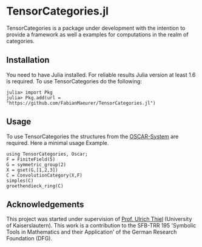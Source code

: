 # TensorCategories.jl

TensorCategories is a package under development with the intention to provide a framework as well a examples for computations in the realm of categories.

## Installation

You need to have Julia installed. For reliable results Julia version at least 1.6 is required. To use TensorCategories
do the following:

```julia-repl
julia> import Pkg
julia> Pkg.add(url = "https://github.com/FabianMaeurer/TensorCategories.jl")
```

## Usage

To use TensorCategories the structures from the [OSCAR-System](https://github.com/oscar-system/Oscar.jl) are required. Here a minimal usage Example.

```@repl
using TensorCategories, Oscar;
F = FiniteField(5)
G = symmetric_group(2)
X = gset(G,[1,2,3])
C = ConvolutionCategory(X,F)
simples(C)
groethendieck_ring(C)
```

## Acknowledgements

This project was started under supervision of [Prof. Ulrich Thiel](https://ulthiel.com/math/)  (University of Kaiserslautern). This work is a
contribution to the SFB-TRR 195 'Symbolic Tools in Mathematics and their
Application' of the German Research Foundation (DFG).
